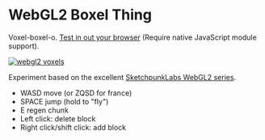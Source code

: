 # WebGL2 Boxel Thing

Voxel-boxel-o. [Test in out your browser](https://mrspeaker.github.io/webgl2-voxels) (Require native JavaScript module support).

[![webgl2 voxels](https://user-images.githubusercontent.com/129330/37745057-24c43900-2d49-11e8-8f2a-eeda1d3072d7.png)](https://mrspeaker.github.io/webgl2-voxels)

Experiment based on the excellent [SketchpunkLabs WebGL2 series](https://www.youtube.com/channel/UCSnyjB_8iVxi2ZAfn_1L6tA).

* WASD move (or ZQSD for france)
* SPACE jump (hold to "fly")
* E regen chunk
* Left click: delete block
* Right click/shift click: add block
